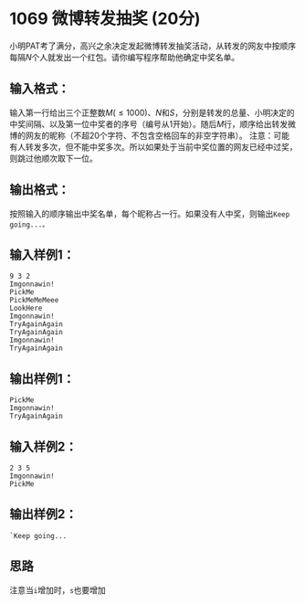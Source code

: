 # 1069 微博转发抽奖 (20分)
小明PAT考了满分，高兴之余决定发起微博转发抽奖活动，从转发的网友中按顺序每隔$N$个人就发出一个红包。请你编写程序帮助他确定中奖名单。
## 输入格式：
输入第一行给出三个正整数$M(≤1000)$、$N$和$S$，分别是转发的总量、小明决定的中奖间隔、以及第一位中奖者的序号（编号从1开始）。随后$M$行，顺序给出转发微博的网友的昵称（不超20个字符、不包含空格回车的非空字符串）。
注意：可能有人转发多次，但不能中奖多次。所以如果处于当前中奖位置的网友已经中过奖，则跳过他顺次取下一位。
## 输出格式：
按照输入的顺序输出中奖名单，每个昵称占一行。如果没有人中奖，则输出`Keep going...。`
## 输入样例1：
```
9 3 2
Imgonnawin!
PickMe
PickMeMeMeee
LookHere
Imgonnawin!
TryAgainAgain
TryAgainAgain
Imgonnawin!
TryAgainAgain
``` 
## 输出样例1：
```
PickMe
Imgonnawin!
TryAgainAgain
```
## 输入样例2：
```
2 3 5
Imgonnawin!
PickMe
``` 
## 输出样例2：
```
`Keep going...
```
## 思路
注意当`i`增加时，`s`也要增加
